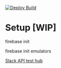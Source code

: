 [![Deploy Build](https://github.com/gchristov/thecodinglove-kmp/actions/workflows/deploy.yml/badge.svg)](https://github.com/gchristov/thecodinglove-kmp/actions/workflows/deploy.yml)

# Setup [WIP]
firebase init

firebase init emulators

[Slack API test hub](https://requestbin.com/r/eny6fd4lflem/2LzxvzhVXCw7p02t82zfRXkAvdF)